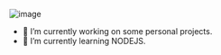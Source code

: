 ![image](https://user-images.githubusercontent.com/97857484/190024538-27014281-a282-4ac8-98ce-4ac40e8042fa.png)

- 🔭 I’m currently working on some personal projects.
- 🌱 I’m currently learning NODEJS.
